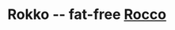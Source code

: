 Rokko -- fat-free [Rocco](http://rtomayko.github.com/rocco/)
=============================================================

